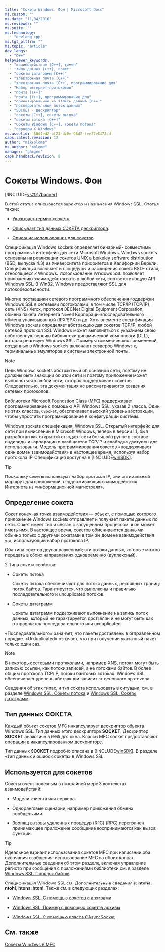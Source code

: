 ```yaml
---
title: "Сокеты Windows. Фон | Microsoft Docs"
ms.custom: ""
ms.date: "11/04/2016"
ms.reviewer: ""
ms.suite: ""
ms.technology: 
  - "devlang-cpp"
ms.tgt_pltfrm: ""
ms.topic: "article"
dev_langs: 
  - "C++"
helpviewer_keywords: 
  - "взаимодействие [C++], домен"
  - "типы данных [C++], сокет"
  - "сокеты датаграмм [C++]"
  - "электронная почта [C++]"
  - "электронная почта [C++], программирование для"
  - "Набор интернет-протоколов"
  - "почта [C++]"
  - "почта [C++], программирование для"
  - "ориентированные на запись данные [C++]"
  - "последовательный поток данных"
  - "SOCKET - дескриптор"
  - "сокеты [C++], сокеты потока"
  - "сокеты потока [C++]"
  - "Сокеты Windows [C++], сокеты потока"
  - "серверы X Windows"
ms.assetid: f60d4ed2-bf23-4a0e-98d2-fee77e8473dd
caps.latest.revision: 12
author: "mikeblome"
ms.author: "mblome"
manager: "ghogen"
caps.handback.revision: 8
---
```

# Сокеты Windows. Фон
[!INCLUDE[vs2017banner](../assembler/inline/includes/vs2017banner.md)]

В этой статье описывается характер и назначения Windows SSL.  Статья также:  
  
-   [Указывает термин «сокет»](#_core_definition_of_a_socket).  
  
-   [Описывает тип данных СОКЕТА дескриптора](#_core_the_socket_data_type).  
  
-   [Описание использования для сокетов](#_core_uses_for_sockets).  
  
 Спецификация Windows sockets определяет бинарный\- совместимы программный интерфейс для сети Microsoft Windows.  Windows sockets основаны на реализации сокетов UNIX в berkeley software distribution \(BSD, выпуске 4.3\) из Университета приоритетов в Калифорнии Беркли.  Спецификация включает и процедуры и расширения сокета BSD\- стиля, относящиеся к Windows.  Использование Windows SSL позволяет приложению взаимодействовать в любой сети, соответствующую API Windows SSL.  В Win32, Windows предоставляют SSL для потокобезопасности.  
  
 Многие поставщики сетевого программного обеспечения поддержки Windows SSL в сетевыми протоколами, в том числе TCP\/IP \(TCP\/IP\), сеть \(XNS\) Xerox, протокол DECNet Digital Equipment Corporation, обмена пакета Интернета Novell Корпорации\/последовательного обмена упаковыванный \(IPX\/SPX\) и др.  Хотя элементе спецификация Windows sockets определяет абстракцию для сокетов TCP\/IP, любой сетевой протокол SSL Windows может выполняться с указанием свою собственную версию библиотеки динамической компоновки \(DLL\), которая реализует Windows SSL.  Примеры коммерческих применений, созданных в Windows sockets включают серверов Windows x, терминальные эмуляторов и системы электронной почты.  
  
> [!NOTE]
>  Цель Windows sockets абстрактный об основной сети, поэтому не должны быть знающий об этой сети и поэтому приложение может выполняться в любой сети, которая поддерживает сокетов.  Следовательно, эта документация не рассматриваются сведения сетевых протоколов.  
  
 Библиотеки Microsoft Foundation Class \(MFC\) поддерживает программирование с помощью API Windows SSL, указав 2 класса.  Один из этих классов, `CSocket`, обеспечивает высокий уровень абстракции, чтобы упростить программирование в конфигурации системы.  
  
 Windows sockets спецификация, Windows SSL. Открытый интерфейс для сети при вычислении в Microsoft Windows, теперь в версии 1.1, был разработан как открытый стандарт сети большой группе в составе индивиды и корпорации в сообществе TCP\/IP и свободно доступен для использования.  Модель программирования сокетов «поддерживает один домен взаимодействия» в настоящее время, используя набор протокола IP.  Спецификация доступна в [!INCLUDE[winSDK](../atl/includes/winsdk_md.md)].  
  
> [!TIP]
>  Поскольку сокеты используют набор протокол IP, они оптимальный маршрут для приложений, поддерживающих взаимодействия Интернета на «информационной магистрали».  
  
##  <a name="_core_definition_of_a_socket"></a> Определение сокета  
 Сокет конечная точка взаимодействия — объект, с помощью которого приложение Windows sockets отправляет и получает пакеты данных по сети.  Сокет имеет тип и связан с запущенным процессом, и он может иметь имя.  В настоящее время, сокетов обмениваются данными обычно только с другими сокетами в том же домене взаимодействия «,», использующий набор протокола IP.  
  
 Оба типа сокетов двунаправленный; эти потоки данных, которые можно передать в обоих направлениях одновременно \(дуплексный\).  
  
 2 Типа сокета свойства:  
  
-   Сокеты потока  
  
     Сокеты потока обеспечивают для потока данных, рекордных границ: поток байтов.  Гарантируется, что выполнены и правильно последовательного и unduplicated потоков.  
  
-   Сокеты датаграмм  
  
     Сокеты датаграмм поддерживают выполнение на запись поток данных, который не гарантируется доставлян и не могут быть как отправляется последовательного или unduplicated.  
  
 «Последовательного» означает, что пакеты доставлены в отправленном порядке. «Unduplicated» означает, что при получении указанный пакет только один раз.  
  
> [!NOTE]
>  В некоторых сетевыми протоколами, например XNS, потоки могут быть записью ссылки, как потоки записей, а не потоками байтов.  В более общим протокола TCP\/IP, потоки байтовых потоках.  Windows SSL обеспечивает уровень абстракции зависит от основного протокола.  
  
 Сведения об этих типах, и тип сокета использовать в ситуации, см. в разделе [Windows SSL. Сокеты потока](../mfc/windows-sockets-stream-sockets.md) и [Windows SSL. Сокеты датаграмм](../mfc/windows-sockets-datagram-sockets.md).  
  
##  <a name="_core_the_socket_data_type"></a> Тип данных СОКЕТА  
 Каждый объект сокетов MFC инкапсулирует дескриптор объекта Windows SSL.  Тип данных этого дескриптора **SOCKET**.  Дескриптор **SOCKET** аналогичн в `HWND` для окна.  Классы MFC socket предоставляют операции в инкапсулированном дескрипторе.  
  
 Тип данных **SOCKET** подробно описана в [!INCLUDE[winSDK](../atl/includes/winsdk_md.md)].  В разделе «тип данных и ошибок сокета» в Windows SSL.  
  
##  <a name="_core_uses_for_sockets"></a> Используется для сокетов  
 Сокеты очень полезным в по крайней мере 3 контекстах взаимодействий:  
  
-   Модели клиента или сервера.  
  
-   Одноранговые сценарии, например приложения обмена сообщениями.  
  
-   Звонящ вызовы удаленных процедур \(RPC\) \(RPC\) переполнен принимающее приложение сообщение воспринимаются как вызов функции.  
  
> [!TIP]
>  Идеальное вариант использования сокетов MFC при написании оба окончания сообщения: использование MFC на обоих концах.  Дополнительные сведения об этом разделе, включая управление регистр при сообщения с приложениями библиотеки см. в разделе [Windows SSL. Порядок байтов](../mfc/windows-sockets-byte-ordering.md).  
  
 Спецификация Windows SSL см. Дополнительные сведения в: **ntohs**, **ntohl**, **htons**, **htonl**.  Также см. в следующих разделах:  
  
-   [Windows SSL. С помощью сокетов с архивами](../mfc/windows-sockets-using-sockets-with-archives.md)  
  
-   [Windows SSL. Пример с помощью сокетов архивы](../mfc/windows-sockets-example-of-sockets-using-archives.md)  
  
-   [Windows SSL. С помощью класса CAsyncSocket](../mfc/windows-sockets-using-class-casyncsocket.md)  
  
## См. также  
 [Сокеты Windows в MFC](../mfc/windows-sockets-in-mfc.md)